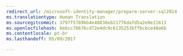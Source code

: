 ```yaml
---
redirect_url: /microsoft-identity-manager/prepare-server-sql2014
ms.translationtype: Human Translation
ms.sourcegitcommit: 3797f5789bb4e48836eb21776dafd5a2e0e11613
ms.openlocfilehash: 6e6cc76676cd72e4dc9c6135253bffbcbce40a6b
ms.contentlocale: pt-br
ms.lasthandoff: 05/09/2017

---
```



